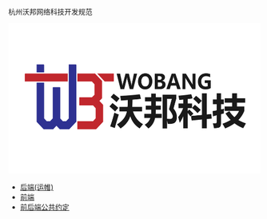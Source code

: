 杭州沃邦网络科技开发规范

<img src="./img/logo.png" height="300" alt="logo">  

- [后端(运帷)](./back/README.md)
- [前端](./front/README.md)
- [前后端公共约定](./common/README.md)